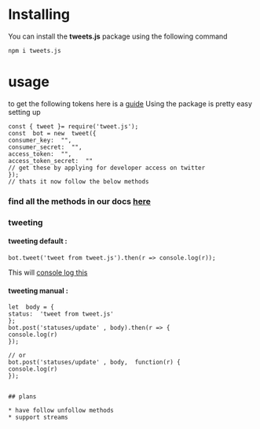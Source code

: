 # Installing

You can install the **tweets.js** package using the following command

  

```
npm i tweets.js
```

  
  

# usage

  
to get the following tokens here is a [guide](https://tweet.js.axix-devlopment.gq/tokens)
Using the package is pretty easy
setting up
```
const { tweet }= require('tweet.js');
const  bot = new  tweet({
consumer_key:  "",
consumer_secret:  "",
access_token:  "",
access_token_secret:  ""
// get these by applying for developer access on twitter
});
// thats it now follow the below methods
  ```
### find all the methods in our docs [here](https://tweet.js.axix-devlopment.gq)
### tweeting

  

#### **tweeting default** :

  ```
bot.tweet('tweet from tweet.js').then(r => console.log(r));

```

This will [console log this](https://hastebin.com/jaqabuteye.less)

#### **tweeting manual** :

```	
let  body = {
status:  'tweet from tweet.js'
};
bot.post('statuses/update' , body).then(r => {
console.log(r)
});

// or 
bot.post('statuses/update' , body,  function(r) {
console.log(r)
});


## plans

* have follow unfollow methods
* support streams
